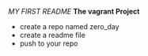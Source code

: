 *MY FIRST README*
**The vagrant Project**
* create a repo named zero_day
* create a readme file
* push to your repo
